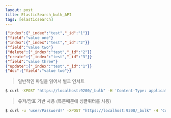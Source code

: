 ```yaml
---
layout: post
title: ElasticSearch_bulk_API
tags: [elasticsearch]
---
```


```json
{"index":{"_index":"test","_id":"1"}}
{"field":"value one"}
{"index":{"_index":"test","_id":"2"}}
{"field":"value two"}
{"delete":{"_index":"test","_id":"2"}}
{"create":{"_index":"test","_id":"3"}}
{"field":"value three"}
{"update":{"_index":"test","_id":"1"}}
{"doc":{"field":"value two"}}
```
> 일반적인 파일을 읽어서 벌크 인서트

```bash
$ curl -XPOST "https://localhost:9200/_bulk" -H 'Content-Type: application/json' --data-binary @bulk.json
```

> 유저/암호 기반 사용 (특문때문에 싱글쿼터를 사용)

```bash
$ curl -u 'user/Password!' -XPOST "https://localhost:9200/_bulk" -H 'Content-Type: application/json' --data-binary @bulk.json
 ```

